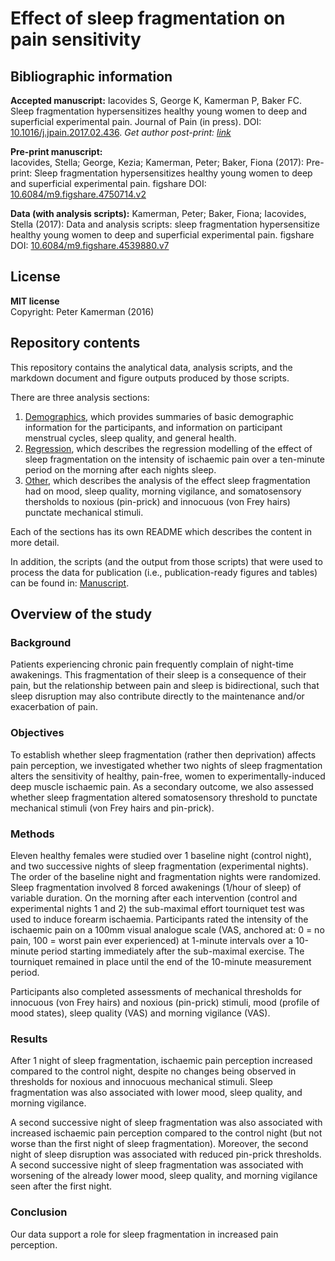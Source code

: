 # Effect of sleep fragmentation on pain sensitivity

## Bibliographic information
**Accepted manuscript:**
Iacovides S, George K, Kamerman P, Baker FC. Sleep fragmentation hypersensitizes healthy young women to deep and superficial experimental pain. Journal of Pain (in press). DOI: [10.1016/j.jpain.2017.02.436](http://dx.doi.org/10.1016/j.jpain.2017.02.436). _Get author post-print:_ [_link_](https://drive.google.com/file/d/0B7D82sJChDKlMHlLZ3NJX3lBbUk/view?usp=sharing) 

**Pre-print manuscript:**  
Iacovides, Stella; George, Kezia; Kamerman, Peter; Baker, Fiona (2017): Pre-print: Sleep fragmentation hypersensitizes healthy young women to deep and superficial experimental pain. figshare DOI: [10.6084/m9.figshare.4750714.v2](http://doi.org/10.6084/m9.figshare.4750714.v2)

**Data (with analysis scripts):**
Kamerman, Peter; Baker, Fiona; Iacovides, Stella (2017): Data and analysis scripts: sleep fragmentation hypersensitize healthy young women to deep and superficial experimental pain. figshare DOI: [10.6084/m9.figshare.4539880.v7](http://doi.org/10.6084/m9.figshare.4539880.v7)


## License
**MIT license**   
Copyright: Peter Kamerman (2016)

## Repository contents
This repository contains the analytical data, analysis scripts, and the markdown document and figure outputs produced by those scripts.  

There are three analysis sections:

1. [Demographics](./demographics/), which provides summaries of basic demographic information for the participants, and information on participant menstrual cycles, sleep quality, and general health.   
2. [Regression](./regression/), which describes the regression modelling of the effect of sleep fragmentation on the intensity of ischaemic pain over a ten-minute period on the morning after each nights sleep.  
3. [Other](./other/), which describes the analysis of the effect sleep fragmentation had on mood, sleep quality, morning vigilance, and somatosensory thersholds to noxious (pin-prick) and innocuous (von Frey hairs) punctate mechanical stimuli.

Each of the sections has its own README which describes the content in more detail.

In addition, the scripts (and the output from those scripts) that were used to process the data for publication (i.e., publication-ready figures and tables) can be found in: [Manuscript](./Manuscript/).

## Overview of the study
### Background
Patients experiencing chronic pain frequently complain of night-time awakenings. This fragmentation of their sleep is a consequence of their pain, but the relationship between pain and sleep is bidirectional, such that sleep disruption may also contribute directly to the maintenance and/or exacerbation of pain. 

### Objectives
To establish whether sleep fragmentation (rather then deprivation) affects pain perception, we investigated whether two nights of sleep fragmentation alters the sensitivity of healthy, pain-free, women to experimentally-induced deep muscle ischaemic pain. As a secondary outcome, we also assessed whether sleep fragmentation altered somatosensory threshold to punctate mechanical stimuli (von Frey hairs and pin-prick).

### Methods
Eleven healthy females were studied over 1 baseline night (control night), and two successive nights of sleep fragmentation (experimental nights). The order of the baseline night and fragmentation nights were randomized. Sleep fragmentation involved 8 forced awakenings (1/hour of sleep) of variable duration. On the morning after each intervention (control and experimental nights 1 and 2) the sub-maximal effort tourniquet test was used to induce forearm ischaemia. Participants rated the intensity of the ischaemic pain on a 100mm visual analogue scale (VAS, anchored at: 0 = no pain, 100 = worst pain ever experienced) at 1-minute intervals over a 10-minute period starting immediately after the sub-maximal exercise. The tourniquet remained in place until the end of the 10-minute measurement period.   

Participants also completed assessments of mechanical thresholds for innocuous (von Frey hairs) and noxious (pin-prick) stimuli, mood (profile of mood states), sleep quality (VAS) and morning vigilance (VAS). 

### Results
After 1 night of sleep fragmentation, ischaemic pain perception increased compared to the control night, despite no changes being observed in thresholds for noxious and innocuous mechanical stimuli. Sleep fragmentation was also associated with lower mood, sleep quality, and morning vigilance.  

A second successive night of sleep fragmentation was also associated with increased ischaemic pain perception compared to the control night (but not worse than the first night of sleep fragmentation). Moreover, the second night of sleep disruption was associated with reduced pin-prick thresholds. A second successive night of sleep fragmentation was associated with worsening of the already lower mood, sleep quality, and morning vigilance seen after the first night. 

### Conclusion
Our data support a role for sleep fragmentation in increased pain perception. 

